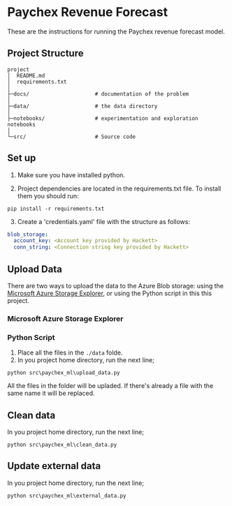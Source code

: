 # Paychex Revenue Forecast

These are the instructions for running the Paychex revenue forecast model.

## Project Structure

```text
project
│  README.md
│  requirements.txt
│
├─docs/                     # documentation of the problem
│
├─data/                     # the data directory
│  
├─notebooks/                # experimentation and exploration notebooks
│
└─src/                      # Source code

```

## Set up

1. Make sure you have installed python.

2. Project dependencies are located in the requirements.txt file.
To install them you should run:


```commandline
pip install -r requirements.txt
```

3. Create a 'credentials.yaml' file with the structure as follows:
```yaml
blob_storage:
  account_key: <Account key provided by Hackett>
  conn_string: <Connection string key provided by Hackett>
```
## Upload Data

There are two ways to upload the data to the Azure Blob storage: using the [Microsoft Azure Storage Explorer](https://azure.microsoft.com/en-us/features/storage-explorer/), or using the Python script in this this project.

### Microsoft Azure Storage Explorer

### Python Script

1. Place all the files in the `./data` folde.
2. In you project home directory, run the next line;

```commandline
python src\paychex_ml\upload_data.py
```
All the files in the folder will be upladed. If there's already a file with the same name it will be replaced.

## Clean data

In you project home directory, run the next line;

```commandline
python src\paychex_ml\clean_data.py
```

## Update external data

In you project home directory, run the next line;

```commandline
python src\paychex_ml\external_data.py
```